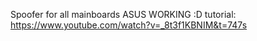 Spoofer for all mainboards ASUS WORKING :D
tutorial: https://www.youtube.com/watch?v=_8t3f1KBNIM&t=747s

